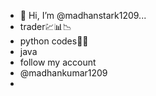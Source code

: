 - 👋 Hi, I’m @madhanstark1209...
- trader💹📊📉
- python codes🧑‍💻
- java
- follow my account
- @madhankumar1209
- 

<!---
madhanstark1209/madhanstark1209 is a ✨ special ✨ repository because its `README.md` (this file) appears on your GitHub profile.
You can click the Preview link to take a look at your changes.
--->
